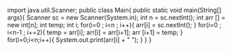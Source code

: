 import java.util.Scanner;
public class Main{
    public static void main(String[] args){
        Scanner sc = new Scanner(System.in);
       int n = sc.nextInt();
       int arr [] = new int[n];
       int temp;
       int i;
        for(i=0 ; i<n ; i++){
            arr[i] = sc.nextInt();
        }
        for(i=0 ; i<n-1 ; i+=2){
            temp = arr[i];
            arr[i] = arr[i+1];
            arr [i+1] = temp;
        }
        for(i=0;i<n;i++){
       System.out.print(arr[i] + " ");
    }
}
}

